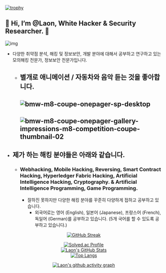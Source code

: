[![trophy](https://github-profile-trophy.vercel.app/?username=Laonhearts&theme=algolia&column=10)](https://github.com/Luon/)

## 💫 Hi, I’m @Laon, White Hacker & Security Researcher. 💫
![img](https://github.com/user-attachments/assets/c4acc5f3-f770-4d9a-9079-7f6ee0eebc35)
- 다양한 취약점 분석, 해킹 및 정보보안, 개발 분야에 대해서 공부하고 연구하고 있는 모의해킹 전문가, 정보보안 전문가입니다.
  - 별개로 애니메이션 / 자동차와 음악 듣는 것을 좋아합니다.
    -------------------------------
    ![bmw-m8-coupe-onepager-sp-desktop](https://github.com/user-attachments/assets/aec81e54-34cb-46cb-9082-6298d69ac523)
    ------------------------------------
    ![bmw-m8-coupe-onepager-gallery-impressions-m8-competition-coupe-thumbnail-02](https://github.com/user-attachments/assets/a296ee7c-27cb-42bb-ba3b-1b53e046c101)
    -----------------------------

- ## 제가 하는 해킹 분야들은 아래와 같습니다.

  - ### Webhacking, Mobile Hacking, Reversing, Smart Contract Hacking, Hyperledger Fabric Hacking, Artificial Intelligence Hacking, Cryptography. & Artificial Intelligence Programming, Game Programming.
    
    - 잘하진 못하지만 다양한 해킹 분야를 꾸준히 다양하게 접하고 공부하고 있습니다.
      - 외국어로는 영어 (English), 일본어 (Japanese), 프랑스어 (French), 독일어 (German)를 공부하고 있습니다. (5개 국어를 할 수 있도록 공부하고 있습니다.)
    
<div align = "center">

[![GitHub Streak](https://github-readme-streak-stats.herokuapp.com/?user=Laonhearts&theme=holi-theme)](https://git.io/streak-stats)

[![Solved.ac Profile](http://mazassumnida.wtf/api/v2/generate_badge?boj=dsph9245)](https://solved.ac/dsph9245) <br/>
[![Laon's GitHub Stats](https://github-readme-stats.vercel.app/api?username=Laonhearts&hide=contribs,prs&show_icons=true&theme=ambient_gradient)](https://github.com/anuraghazra/github-readme-stats)
<br>
[![Top Langs](https://github-readme-stats.vercel.app/api/top-langs/?username=Laonhearts&langs_count=10&hide=contribs,prs&show_icons=true&theme=ambient_gradient)](https://github.com/anuraghazra/github-readme-stats)

[![Laon's github activity graph](https://github-readme-activity-graph.vercel.app/graph?username=Laonhearts&theme=react-dark&border=true)](https://github.com/ashutosh00710/github-readme-activity-graph)

</div>
